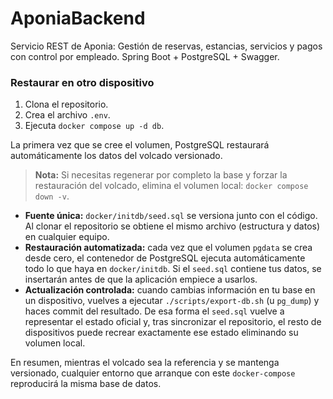# AponiaBackend
Servicio REST de Aponia: Gestión de  reservas, estancias, servicios y pagos con control por empleado. Spring Boot + PostgreSQL + Swagger.
 ### Restaurar en otro dispositivo

1. Clona el repositorio.
2. Crea el archivo `.env`.
3. Ejecuta `docker compose up -d db`.

La primera vez que se cree el volumen, PostgreSQL restaurará automáticamente los datos del volcado versionado.

> **Nota:** Si necesitas regenerar por completo la base y forzar la restauración del volcado, elimina el volumen local: `docker compose down -v`.

* **Fuente única:** `docker/initdb/seed.sql` se versiona junto con el código. Al clonar el repositorio se obtiene el mismo archivo (estructura y datos) en cualquier equipo.
* **Restauración automatizada:** cada vez que el volumen `pgdata` se crea desde cero, el contenedor de PostgreSQL ejecuta automáticamente todo lo que haya en `docker/initdb`. Si el `seed.sql` contiene tus datos, se insertarán antes de que la aplicación empiece a usarlos.
* **Actualización controlada:** cuando cambias información en tu base en un dispositivo, vuelves a ejecutar `./scripts/export-db.sh` (u `pg_dump`) y haces commit del resultado. De esa forma el `seed.sql` vuelve a representar el estado oficial y, tras sincronizar el repositorio, el resto de dispositivos puede recrear exactamente ese estado eliminando su volumen local.

En resumen, mientras el volcado sea la referencia y se mantenga versionado, cualquier entorno que arranque con este `docker-compose` reproducirá la misma base de datos.
